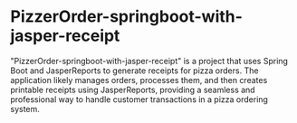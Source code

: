 # PizzerOrder-springboot-with-jasper-receipt
"PizzerOrder-springboot-with-jasper-receipt" is a project that uses Spring Boot and JasperReports to generate receipts for pizza orders. The application likely manages orders, processes them, and then creates printable receipts using JasperReports, providing a seamless and professional way to handle customer transactions in a pizza ordering system.
